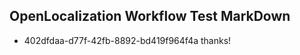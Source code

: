 ## OpenLocalization Workflow Test MarkDown
* 402dfdaa-d77f-42fb-8892-bd419f964f4a thanks!

<!--HONumber=Aug16_HO1-->


